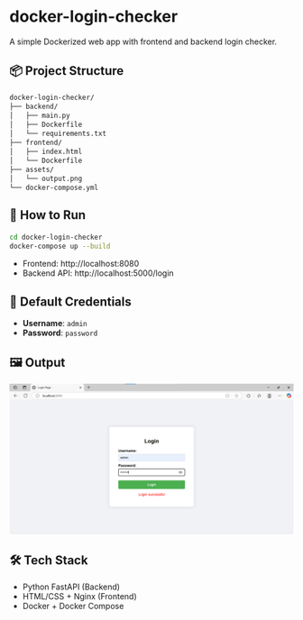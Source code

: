 # docker-login-checker

A simple Dockerized web app with frontend and backend login checker.

## 📦 Project Structure

```
docker-login-checker/
├── backend/
│   ├── main.py
│   ├── Dockerfile
│   └── requirements.txt
├── frontend/
│   ├── index.html
│   └── Dockerfile
├── assets/
│   └── output.png
└── docker-compose.yml
```

## 🚀 How to Run

```bash
cd docker-login-checker
docker-compose up --build
```

- Frontend: http://localhost:8080  
- Backend API: http://localhost:5000/login

## 🔐 Default Credentials

- **Username**: `admin`  
- **Password**: `password`

## 🖼️ Output

![Output Screenshot](assets/output.png)

## 🛠 Tech Stack

- Python FastAPI (Backend)
- HTML/CSS + Nginx (Frontend)
- Docker + Docker Compose